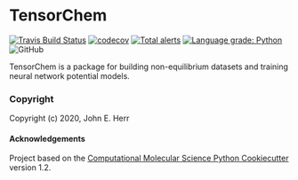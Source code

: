 TensorChem
==============================
[//]: # (Badges)
[![Travis Build Status](https://travis-ci.com/jeherr/tensorchem.svg?branch=master)](https://travis-ci.com/jeherr/tensorchem)
[![codecov](https://codecov.io/gh/jeherr/tensorchem/branch/master/graph/badge.svg)](https://codecov.io/gh/jeherr/tensorchem/branch/master)
[![Total alerts](https://img.shields.io/lgtm/alerts/g/jeherr/tensorchem.svg?logo=lgtm&logoWidth=18)](https://lgtm.com/projects/g/jeherr/tensorchem/alerts/)
[![Language grade: Python](https://img.shields.io/lgtm/grade/python/g/jeherr/tensorchem.svg?logo=lgtm&logoWidth=18)](https://lgtm.com/projects/g/jeherr/tensorchem/context:python)
![GitHub](https://img.shields.io/github/license/jeherr/tensorchem)

TensorChem is a package for building non-equilibrium datasets and training neural network potential models.

### Copyright

Copyright (c) 2020, John E. Herr


#### Acknowledgements
 
Project based on the 
[Computational Molecular Science Python Cookiecutter](https://github.com/molssi/cookiecutter-cms) version 1.2.
